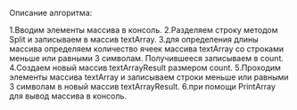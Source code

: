 Описание алгоритма:

1.Вводим элементы массива в консоль.
2.Разделяем строку методом Split и записываем в массив textArray.
3.для определения длины массива определяем количество ячеек массива textArray со строками меньше или равными 3 символам. Получившееся записываем в count.
4.Создаем новый массив textArrayResult размером count.
5.Проходим элементы массива textArray и записываем строки меньше или равными 3 символам в новый массив textArrayResult.
6.при помощи  PrintArray для вывод массива в консоль.
